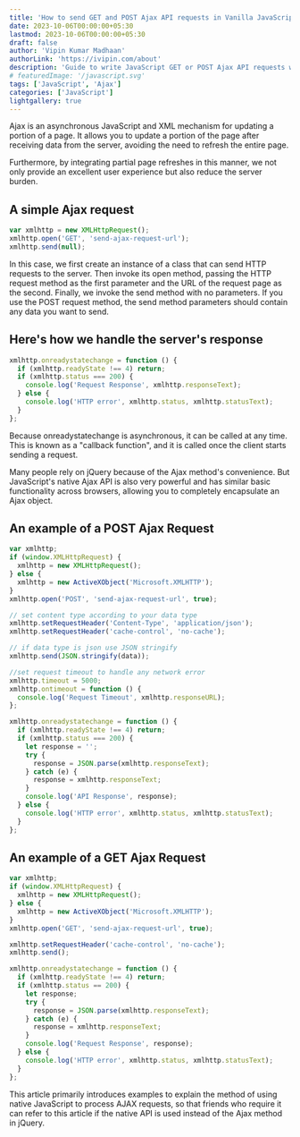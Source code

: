 ```yaml
---
title: 'How to send GET and POST Ajax API requests in Vanilla JavaScript'
date: 2023-10-06T00:00:00+05:30
lastmod: 2023-10-06T00:00:00+05:30
draft: false
author: 'Vipin Kumar Madhaan'
authorLink: 'https://ivipin.com/about'
description: 'Guide to write JavaScript GET or POST Ajax API requests without jQuery.'
# featuredImage: '/javascript.svg'
tags: ['JavaScript', 'Ajax']
categories: ['JavaScript']
lightgallery: true
---
```


Ajax is an asynchronous JavaScript and XML mechanism for updating a portion of a page.
It allows you to update a portion of the page after receiving data from the server, avoiding the need to refresh the entire page.

Furthermore, by integrating partial page refreshes in this manner, we not only provide an excellent user experience but also reduce the server burden.

## A simple Ajax request

```javascript
var xmlhttp = new XMLHttpRequest();
xmlhttp.open('GET', 'send-ajax-request-url');
xmlhttp.send(null);
```

In this case, we first create an instance of a class that can send HTTP requests to the server. Then invoke its open method, passing the HTTP request method as the first parameter and the URL of the request page as the second. Finally, we invoke the send method with no parameters.
If you use the POST request method, the send method parameters should contain any data you want to send.

## Here's how we handle the server's response

```javascript
xmlhttp.onreadystatechange = function () {
  if (xmlhttp.readyState !== 4) return;
  if (xmlhttp.status === 200) {
    console.log('Request Response', xmlhttp.responseText);
  } else {
    console.log('HTTP error', xmlhttp.status, xmlhttp.statusText);
  }
};
```

Because onreadystatechange is asynchronous, it can be called at any time. This is known as a "callback function", and it is called once the client starts sending a request.

Many people rely on jQuery because of the Ajax method's convenience. But JavaScript's native Ajax API is also very powerful and has similar basic functionality across browsers, allowing you to completely encapsulate an Ajax object.

## An example of a POST Ajax Request

```javascript
var xmlhttp;
if (window.XMLHttpRequest) {
  xmlhttp = new XMLHttpRequest();
} else {
  xmlhttp = new ActiveXObject('Microsoft.XMLHTTP');
}
xmlhttp.open('POST', 'send-ajax-request-url', true);

// set content type according to your data type
xmlhttp.setRequestHeader('Content-Type', 'application/json');
xmlhttp.setRequestHeader('cache-control', 'no-cache');

// if data type is json use JSON stringify
xmlhttp.send(JSON.stringify(data));

//set request timeout to handle any network error
xmlhttp.timeout = 5000;
xmlhttp.ontimeout = function () {
  console.log('Request Timeout', xmlhttp.responseURL);
};

xmlhttp.onreadystatechange = function () {
  if (xmlhttp.readyState !== 4) return;
  if (xmlhttp.status === 200) {
    let response = '';
    try {
      response = JSON.parse(xmlhttp.responseText);
    } catch (e) {
      response = xmlhttp.responseText;
    }
    console.log('API Response', response);
  } else {
    console.log('HTTP error', xmlhttp.status, xmlhttp.statusText);
  }
};
```

## An example of a GET Ajax Request

```javascript
var xmlhttp;
if (window.XMLHttpRequest) {
  xmlhttp = new XMLHttpRequest();
} else {
  xmlhttp = new ActiveXObject('Microsoft.XMLHTTP');
}
xmlhttp.open('GET', 'send-ajax-request-url', true);

xmlhttp.setRequestHeader('cache-control', 'no-cache');
xmlhttp.send();

xmlhttp.onreadystatechange = function () {
  if (xmlhttp.readyState !== 4) return;
  if (xmlhttp.status == 200) {
    let response;
    try {
      response = JSON.parse(xmlhttp.responseText);
    } catch (e) {
      response = xmlhttp.responseText;
    }
    console.log('Request Response', response);
  } else {
    console.log('HTTP error', xmlhttp.status, xmlhttp.statusText);
  }
};
```

This article primarily introduces examples to explain the method of using native JavaScript to process AJAX requests, so that friends who require it can refer to this article if the native API is used instead of the Ajax method in jQuery.
